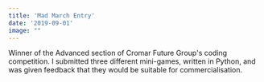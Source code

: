 ```yaml
---
title: 'Mad March Entry'
date: '2019-09-01'
image: ""
---
```


Winner of the Advanced section of Cromar Future Group's coding competition. I submitted three different mini-games, written in Python, and was given feedback that they would be suitable for commercialisation.